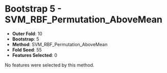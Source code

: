 # Bootstrap 5 - SVM_RBF_Permutation_AboveMean

- **Outer Fold**: 10
- **Bootstrap**: 5
- **Method**: SVM_RBF_Permutation_AboveMean
- **Fold Seed**: 55
- **Features Selected**: 0

No features were selected by this method.
